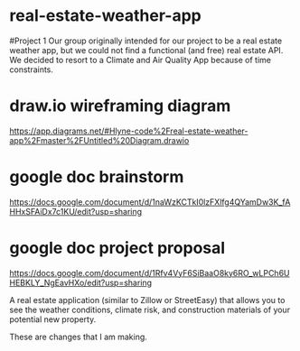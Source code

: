# real-estate-weather-app
#Project 1
Our group originally intended for our project to be a real estate weather app, but we could not find a functional (and free) real estate API. We decided to resort to a Climate and Air Quality App because of time constraints. 
# draw.io wireframing diagram
https://app.diagrams.net/#Hlyne-code%2Freal-estate-weather-app%2Fmaster%2FUntitled%20Diagram.drawio 

# google doc brainstorm
https://docs.google.com/document/d/1naWzKCTkI0lzFXlfg4QYamDw3K_fAHHxSFAiDx7c1KU/edit?usp=sharing

# google doc project proposal
https://docs.google.com/document/d/1Rfv4VyF6SiBaaO8ky6RO_wLPCh6UHEBKLY_NgEavHXo/edit?usp=sharing

A real estate application (similar to Zillow or StreetEasy) that allows you to see the weather conditions, climate risk, and construction materials of your potential new property. 

These are changes that I am making.
